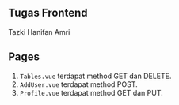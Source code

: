 ## Tugas Frontend
Tazki Hanifan Amri

## Pages

1. `Tables.vue` terdapat method GET dan DELETE.
2. `AddUser.vue` terdapat method POST.
3. `Profile.vue` terdapat method GET dan PUT.